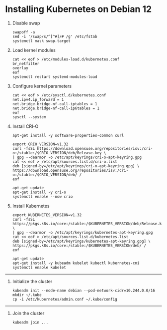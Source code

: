# Installing Kubernetes on Debian 12

1. Disable swap
   ```
   swapoff -a
   sed -i '/swap/s/^[^#]/# /g' /etc/fstab
   systemctl mask swap.target
   ```
1. Load kernel modules
   ```
   cat << eof > /etc/modules-load.d/kubernetes.conf
   br_netfilter
   overlay
   eof
   systemctl restart systemd-modules-load
   ```
1. Configure kernel parameters
   ```
   cat << eof > /etc/sysctl.d/kubernetes.conf
   net.ipv4.ip_forward = 1
   net.bridge.bridge-nf-call-iptables = 1
   net.bridge.bridge-nf-call-ip6tables = 1
   eof
   sysctl --system
   ```
1. Install CRI-O
   ```
   apt-get install -y software-properties-common curl

   export CRIO_VERSION=v1.32
   curl -fsSL https://download.opensuse.org/repositories/isv:/cri-o:/stable:/$CRIO_VERSION/deb/Release.key \
   | gpg --dearmor -o /etc/apt/keyrings/cri-o-apt-keyring.gpg
   cat << eof > /etc/apt/sources.list.d/cri-o.list
   deb [signed-by=/etc/apt/keyrings/cri-o-apt-keyring.gpg] \
   https://download.opensuse.org/repositories/isv:/cri-o:/stable:/$CRIO_VERSION/deb/ /
   eof

   apt-get update
   apt-get install -y cri-o
   systemctl enable --now crio
   ```
1. Install Kubernetes
   ```
   export KUBERNETES_VERSION=v1.32
   curl -fsSL https://pkgs.k8s.io/core:/stable:/$KUBERNETES_VERSION/deb/Release.key \
   | gpg --dearmor -o /etc/apt/keyrings/kubernetes-apt-keyring.gpg
   cat << eof > /etc/apt/sources.list.d/kubernetes.list
   deb [signed-by=/etc/apt/keyrings/kubernetes-apt-keyring.gpg] \
   https://pkgs.k8s.io/core:/stable:/$KUBERNETES_VERSION/deb/ /
   eof

   apt-get update
   apt-get install -y kubeadm kubelet kubectl kubernetes-cni
   systemctl enable kubelet
   ```
---
1. Initialize the cluster
   ```
   kubeadm init --node-name debian --pod-network-cidr=10.244.0.0/16
   mkdir ~/.kube
   cp -i /etc/kubernetes/admin.conf ~/.kube/config
   ```
---
1. Join the cluster
   ```
   kubeadm join ...
   ```
